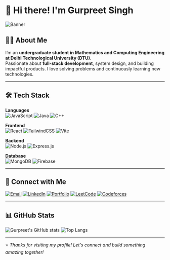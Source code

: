 # 👋 Hi there! I'm Gurpreet Singh

![Banner](https://media.giphy.com/media/qgQUggAC3Pfv687qPC/giphy.gif)

## 👨‍🎓 About Me

I’m an **undergraduate student in Mathematics and Computing Engineering at Delhi Technological University (DTU)**.  
Passionate about **full-stack development**, system design, and building impactful products. I love solving problems and continuously learning new technologies.

---

## 🛠️ Tech Stack

**Languages**  
![JavaScript](https://img.shields.io/badge/-JavaScript-F7DF1E?logo=javascript&logoColor=black)
![Java](https://img.shields.io/badge/-Java-007396?logo=java&logoColor=white)
![C++](https://img.shields.io/badge/-C++-00599C?logo=c%2B%2B&logoColor=white)

**Frontend**  
![React](https://img.shields.io/badge/-React-61DAFB?logo=react&logoColor=black)
![TailwindCSS](https://img.shields.io/badge/-TailwindCSS-06B6D4?logo=tailwindcss&logoColor=white)
![Vite](https://img.shields.io/badge/-Vite-646CFF?logo=vite&logoColor=white)

**Backend**  
![Node.js](https://img.shields.io/badge/-Node.js-339933?logo=node.js&logoColor=white)
![Express.js](https://img.shields.io/badge/-Express.js-000000?logo=express&logoColor=white)

**Database**  
![MongoDB](https://img.shields.io/badge/-MongoDB-47A248?logo=mongodb&logoColor=white)
![Firebase](https://img.shields.io/badge/-Firebase-FFCA28?logo=firebase&logoColor=black)

---

## 🤝 Connect with Me

[![Email](https://img.shields.io/badge/Email-D14836?style=flat-square&logo=gmail&logoColor=white)](mailto:your.email@example.com)
[![LinkedIn](https://img.shields.io/badge/LinkedIn-0077B5?style=flat-square&logo=linkedin&logoColor=white)](https://linkedin.com/in/yourusername)
[![Portfolio](https://img.shields.io/badge/Portfolio-000000?style=flat-square&logo=firefox&logoColor=white)](https://yourportfolio.com)
[![LeetCode](https://img.shields.io/badge/LeetCode-FFA116?style=flat-square&logo=leetcode&logoColor=black)](https://leetcode.com/yourleetcodeusername)
[![Codeforces](https://img.shields.io/badge/Codeforces-1F8ACB?style=flat-square&logo=codeforces&logoColor=white)](https://codeforces.com/profile/yourcodeforcesusername)

---

## 📊 GitHub Stats

![Gurpreet's GitHub stats](https://github-readme-stats.vercel.app/api?username=yourgithubusername&show_icons=true&theme=radical)
![Top Langs](https://github-readme-stats.vercel.app/api/top-langs/?username=yourgithubusername&layout=compact&theme=radical)

---

⭐️ _Thanks for visiting my profile! Let's connect and build something amazing together!_
